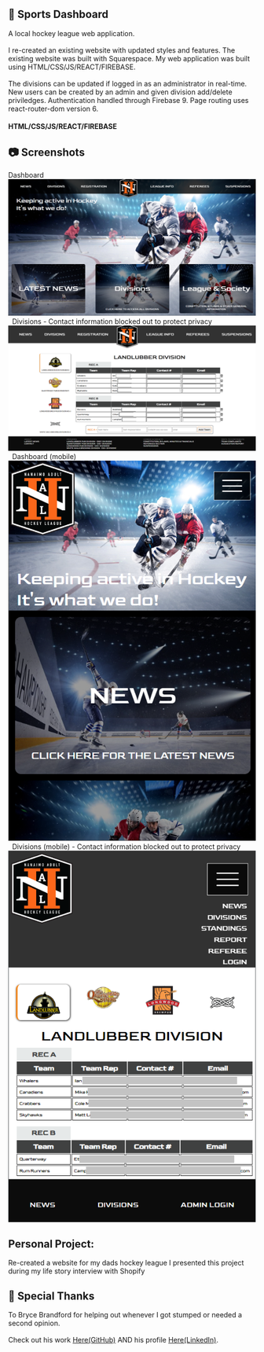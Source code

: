 ## :ice_hockey: Sports Dashboard
A local hockey league web application.
<br>
<br>
I re-created an existing website with updated styles and features. The existing website was built with Squarespace. My web application was built using HTML/CSS/JS/REACT/FIREBASE. 
<br>
<br>
The divisions can be updated if logged in as an administrator in real-time. New users can be created by an admin and given division add/delete priviledges. Authentication handled through Firebase 9. Page routing uses react-router-dom version 6. 

#### HTML/CSS/JS/REACT/FIREBASE

## :camera: Screenshots
Dashboard
![dashboard](https://github.com/T-Pirozzini/Sports-Dashboard/blob/main/src/assets/home.png?raw=true)
&nbsp;
Divisions - Contact information blocked out to protect privacy
![divisions](https://github.com/T-Pirozzini/Sports-Dashboard/blob/main/src/assets/divisions.png?raw=true)
&nbsp;
Dashboard (mobile)
![mobile-dashboard](https://github.com/T-Pirozzini/Sports-Dashboard/blob/main/src/assets/mobile%20-%20home.png?raw=true)
&nbsp;
Divisions (mobile) - Contact information blocked out to protect privacy
![mobile-divisions](https://github.com/T-Pirozzini/Sports-Dashboard/blob/main/src/assets/mobile-divisions.png?raw=true)

## Personal Project:
Re-created a website for my dads hockey league
I presented this project during my life story interview with Shopify

## :loudspeaker: Special Thanks
To Bryce Brandford for helping out whenever I got stumped or needed a second opinion.
<br>
<br>
Check out his work [Here(GitHub)](https://github.com/BBrandford11) AND his profile [Here(LinkedIn)](https://www.linkedin.com/in/bryce-brandford-15a098226/). 